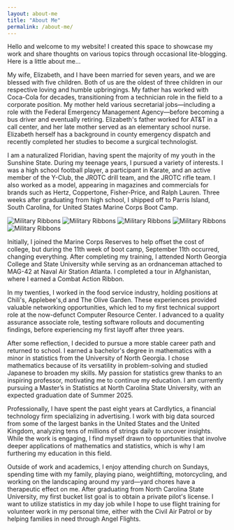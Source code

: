 ```yaml
---
layout: about-me
title: "About Me"
permalink: /about-me/
---
```


<body class>
<p>Hello and welcome to my website! I created this space to showcase my work and share thoughts on various topics through occasional lite-blogging. Here is a little about me...</p>

<p>My wife, Elizabeth, and I have been married for seven years, and we are blessed with five children. Both of us are the oldest of three children in our respective loving and humble upbringings. My father has worked with Coca-Cola for decades, transitioning from a technician role in the field to a corporate position. My mother held various secretarial jobs—including a role with the Federal Emergency Management Agency—before becoming a bus driver and eventually retiring. Elizabeth's father worked for AT&T in a call center, and her late mother served as an elementary school nurse. Elizabeth herself has a background in county emergency dispatch and recently completed her studies to become a surgical technologist.</p>

<p>I am a naturalized Floridian, having spent the majority of my youth in the Sunshine State. During my teenage years, I pursued a variety of interests. I was a high school football player, a participant in Karate, and an active member of the Y-Club, the JROTC drill team, and the JROTC rifle team. I also worked as a model, appearing in magazines and commercials for brands such as Hertz, Coppertone, Fisher-Price, and Ralph Lauren. Three weeks after graduating from high school, I shipped off to Parris Island, South Carolina, for United States Marine Corps Boot Camp.</p>

<div class="slideshow-container-right">
  <div class="slideshow">
    <img src="{{ '/assets/media/thumbs/BlogAssets/Images/Military_Ribbons.png' | relative_url }}" 
         alt="Military Ribbons" 
         onclick="openLightbox(this)">
    <img src="{{ '/assets/media/thumbs/BlogAssets/Pictures/74562_1612963598264_3724324_n_1612963598264.jpg' | relative_url }}" 
         alt="Military Ribbons" 
         onclick="openLightbox(this)">
    <img src="{{ '/assets/media/logos/USMC.png' | relative_url }}" 
         alt="Military Ribbons" 
         onclick="openLightbox(this)">
    <img src="{{ '/assets/media/thumbs/BlogAssets/Images/Military_Medals.png' | relative_url }}" 
         alt="Military Ribbons" 
         onclick="openLightbox(this)">
    <img src="{{ '/assets/media/thumbs/BlogAssets/Pictures/IMG_0384.jpg' | relative_url }}" 
         alt="Military Ribbons" 
         onclick="openLightbox(this)">
  </div>
</div>

<!-- Lightbox Modal 
<div id="lightbox" class="lightbox" onclick="closeLightbox()">
  <div class="lightbox-content">
    <img id="lightbox-image" src="" alt="">
    <p id="lightbox-caption"></p>
  </div>
</div> -->

<p>Initially, I joined the Marine Corps Reserves to help offset the cost of college, but during the 11th week of boot camp, September 11th occurred, changing everything. After completing my training, I attended North Georgia College and State University while serving as an ordnanceman attached to MAG-42 at Naval Air Station Atlanta. I completed a tour in Afghanistan, where I earned a Combat Action Ribbon.</p>  

<p>In my twenties, I worked in the food service industry, holding positions at Chili's, Applebee's,d and The Olive Garden. These experiences provided valuable networking opportunities, which led to my first technical support role at the now-defunct Computer Resource Center. I advanced to a quality assurance associate role, testing software rollouts and documenting findings, before experiencing my first layoff after three years.</p>

<p>After some reflection, I decided to pursue a more stable career path and returned to school. I earned a bachelor's degree in mathematics with a minor in statistics from the University of North Georgia. I chose mathematics because of its versatility in problem-solving and studied Japanese to broaden my skills. My passion for statistics grew thanks to an inspiring professor, motivating me to continue my education. I am currently pursuing a Master’s in Statistics at North Carolina State University, with an expected graduation date of Summer 2025.</p>

<p>Professionally, I have spent the past eight years at Cardlytics, a financial technology firm specializing in advertising. I work with big data sourced from some of the largest banks in the United States and the United Kingdom, analyzing tens of millions of strings daily to uncover insights. While the work is engaging, I find myself drawn to opportunities that involve deeper applications of mathematics and statistics, which is why I am furthering my education in this field.</p> 

<p>Outside of work and academics, I enjoy attending church on Sundays, spending time with my family, playing piano, weightlifting, motorcycling, and working on the landscaping around my yard—yard chores have a therapeutic effect on me. After graduating from North Carolina State University, my first bucket list goal is to obtain a private pilot's license. I want to utilize statistics in my day job while I hope to use flight training for volunteer work in my personal time, either with the Civil Air Patrol or by helping families in need through Angel Flights.</p>

<!-- <img src="{{ '/assets/media/thumbs/BlogAssets/Images/Military_Ribbons.png' | relative_url }}"  />
<img src="{{ '/assets/media/thumbs/BlogAssets/Images/Military_Medals.png' | relative_url }}"  /> -->

<p></p>
</body>